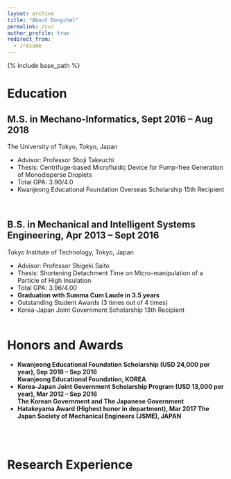 ```yaml
---
layout: archive
title: "About Dongchel"
permalink: /cv/
author_profile: true
redirect_from:
  - /resume
---
```


{% include base_path %}
<br>

Education
======

## M.S. in Mechano-Informatics, Sept 2016 – Aug 2018<br>
The University of Tokyo, Tokyo, Japan
* Advisor: Professor Shoji Takeuchi
* Thesis: Centrifuge-based Microfluidic Device for Pump-free Generation of Monodisperse Droplets
* Total GPA: 3.90/4.0
* Kwanjeong Educational Foundation Overseas Scholarship 15th Recipient
<br>

## B.S. in Mechanical and Intelligent Systems Engineering, Apr 2013 – Sept 2016 <br>
Tokyo Institute of Technology, Tokyo, Japan
* Advisor: Professor Shigeki Saito
* Thesis: Shortening Detachment Time on Micro-manipulation of a Particle of High Insulation
* Total GPA: 3.96/4.00
* <b>Graduation with Summa Cum Laude in 3.5 years</b>
* Outstanding Student Awards (3 times out of 4 times)
* Korea-Japan Joint Government Scholarship 13th Recipient
<br><br>

Honors and Awards
======
* <b>Kwanjeong Educational Foundation Scholarship (USD 24,000 per year), Sep 2018 – Sep 2016 <br>
Kwanjeong Educational Foundation, KOREA
* Korea-Japan Joint Government Scholarship Program (USD 13,000 per year), Mar 2012 – Sep 2016 <br>
The Korean Government and The Japanese Government
* Hatakeyama Award (Highest honor in department), Mar 2017
The Japan Society of Mechanical Engineers (JSME), JAPAN</b>

<br><br>

Research Experience
======
